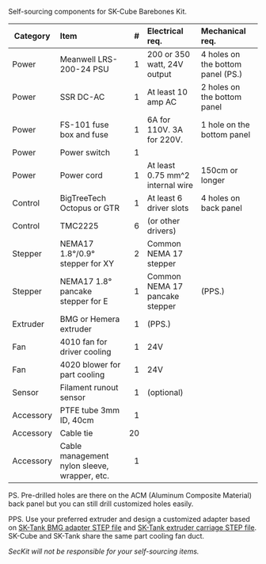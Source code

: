 Self-sourcing components for SK-Cube Barebones Kit.

|Category  |Item                                        | #|Electrical req.                  |Mechanical req.          |
|----------|:-------------------------------------------|-:|:--------------------------------|:------------------------|
|Power     |Meanwell LRS-200-24 PSU                     | 1|200 or 350 watt, 24V output      |4 holes on the bottom panel (PS.)|
|Power     |SSR DC-AC                                   | 1|At least 10 amp AC               |2 holes on the bottom panel    |
|Power     |FS-101 fuse box and fuse                    | 1|6A for 110V. 3A for 220V.        |1 hole on the bottom panel    |
|Power     |Power switch                                | 1|                                 |                         |
|Power     |Power cord                                  | 1|At least 0.75 mm^2 internal wire |150cm or longer          |
|Control   |BigTreeTech Octopus or GTR                  | 1|At least 6 driver slots          |4 holes on back panel    |
|Control   |TMC2225                                     | 6|(or other drivers)               |                         |
|Stepper   |NEMA17 1.8°/0.9° stepper for XY             | 2|Common NEMA 17 stepper           |                         |
|Stepper   |NEMA17 1.8° pancake stepper for E           | 1|Common NEMA 17 pancake stepper   |(PPS.)                   |
|Extruder  |BMG or Hemera extruder                      | 1|(PPS.)                           |                         |
|Fan       |4010 fan for driver cooling                 | 1|24V                              |                         |
|Fan       |4020 blower for part cooling                | 1|24V                              |                         |
|Sensor    |Filament runout sensor                      | 1|(optional)                       |                         |
|Accessory |PTFE tube 3mm ID, 40cm                      | 1|                                 |                         |
|Accessory |Cable tie                                   |20|                                 |                         |
|Accessory |Cable management nylon sleeve, wrapper, etc.| 1|                                 |                         |


PS. Pre-drilled holes are there on the ACM (Aluminum Composite Material) back panel but you can still drill customized holes easily.

PPS. Use your preferred extruder and design a customized adapter based on [SK-Tank BMG adapter STEP file](https://github.com/SecKit/SK-Tank/tree/master/STEP%20files/extruder%20adapter%20-%20BMG) and [SK-Tank extruder carriage STEP file](https://github.com/SecKit/SK-Tank/tree/master/STEP%20files/extruder%20carriage). SK-Cube and SK-Tank share the same part cooling fan duct.

*SecKit will not be responsible for your self-sourcing items.*
